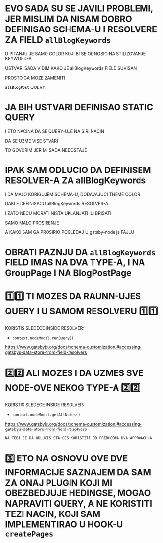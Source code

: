 # EVO SADA SU SE JAVILI PROBLEMI, JER MISLIM DA NISAM DOBRO DEFINISAO SCHEMA-U I RESOLVERE ZA FIELD `allBlogKeywords`

U PITANJU JE SAMO COLOR KOJI BI SE ODNOSIO NA STILIZOVANJE KEYWORD-A

USTVARI SADA VIDIM KAKO JE allBlogKeywords FIELD SUVISAN

PROSTO GA MOZE ZAMENITI

**`allBlogPost`** QUERY

# JA BIH USTVARI DEFINISAO STATIC QUERY

I ETO NACINA DA SE QUERY-UJE NA SIRI NACIN

DA SE UZME VISE STVARI

TO GOVORIM JER MI SADA NEDOSTAJE

# IPAK SAM ODLUCIO DA DEFINISEM RESOLVER-A ZA allBlogKeywords

I DA MALO KORIGUJEM SCHEMA-U, DODAVAJUCI THEME COLOR

DAKLE DEFINISACU allBlogKeywords RESOLVER-A

I ZATO NECU MORATI NISTA UKLANJATI ILI BRISATI

SAMO MALO PROSIRENJE

A KAKO SAM GA PROSIRIO POGLEDAJ U gatsby-node.js FAJLU

# OBRATI PAZNJU DA `allBlogKeywords` FIELD IMAS NA DVA TYPE-A, I NA GroupPage I NA BlogPostPage

# :one::one: TI MOZES DA RAUNN-UJES QUERY I U SAMOM RESOLVERU :one::one:

KORISTIS SLEDECE INSIDE RESOLVER:

- `context.nodeModel.runQuery()`

<https://www.gatsbyjs.org/docs/schema-customization/#accessing-gatsbys-data-store-from-field-resolvers>

# :two::two: ALI MOZES I DA UZMES SVE NODE-OVE NEKOG TYPE-A :two::two:

KORISTIS SLEDECE INSIDE RESOLVER:

- `context.nodeModel.getAllNodes()`

<https://www.gatsbyjs.org/docs/schema-customization/#accessing-gatsbys-data-store-from-field-resolvers>

`NA TEBI JE DA ODLUCIS STA CES KORISTITI OD PREDHODNA DVA APPROACH-A`

# :three: ETO NA OSNOVU OVE DVE INFORMACIJE SAZNAJEM DA SAM ZA ONAJ PLUGIN KOJI MI OBEZBEDJUJE HEDINGSE, MOGAO NAPRAVITI QUERY, A NE KORISTITI TEZI NACIN, KOJI SAM IMPLEMENTIRAO U HOOK-U `createPages`
